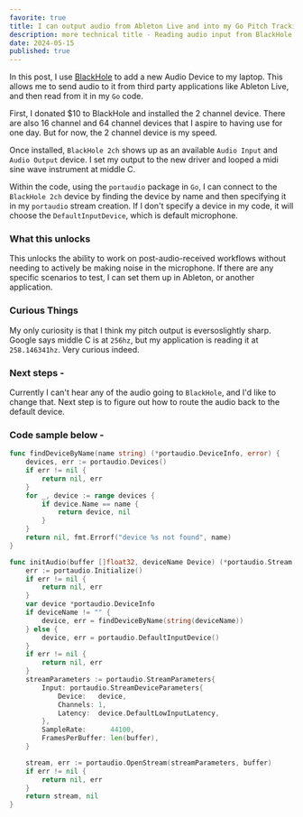 ```yaml
---
favorite: true
title: I can output audio from Ableton Live and into my Go Pitch Tracking application
description: more technical title - Reading audio input from BlackHole port device
date: 2024-05-15
published: true
---
```

In this post, I use [BlackHole](https://existential.audio/blackhole/) to add a new Audio Device to my laptop. This allows me to send audio to it from third party applications like Ableton Live, and then read from it in my `Go` code. 

First, I donated $10 to BlackHole and installed the 2 channel device. There are also 16 channel and 64 channel devices that I aspire to having use for one day. But for now, the 2 channel device is my speed. 

Once installed, `BlackHole 2ch` shows up as an available `Audio Input` and `Audio Output` device. I set my output to the new driver and looped a midi sine wave instrument at middle C. 

Within the code, using the `portaudio` package in `Go`, I can connect to the `BlackHole 2ch` device by finding the device by name and then specifying it in my `portaudio` stream creation.  If I don't specify a device in my code, it will choose the `DefaultInputDevice`, which is default microphone. 

### What this unlocks 
This unlocks the ability to work on post-audio-received workflows without needing to actively be making noise in the microphone. 
If there are any specific scenarios to test, I can set them up in Ableton, or another application. 

### Curious Things 
My only curiosity is that I think my pitch output is eversoslightly sharp. Google says middle C is at `256hz`, but my application is reading it at `258.146341hz`. Very curious indeed. 

### Next steps - 
Currently I can't hear any of the audio going to `BlackHole`, and I'd like to change that. Next step is to figure out how to route the audio back to the default device. 

### Code sample below - 

```go
func findDeviceByName(name string) (*portaudio.DeviceInfo, error) {
	devices, err := portaudio.Devices()
	if err != nil {
		return nil, err
	}
	for _, device := range devices {
		if device.Name == name {
			return device, nil
		}
	}
	return nil, fmt.Errorf("device %s not found", name)
}
```

```go
func initAudio(buffer []float32, deviceName Device) (*portaudio.Stream, error) {
	err := portaudio.Initialize()
	if err != nil {
		return nil, err
	}
	var device *portaudio.DeviceInfo
	if deviceName != "" {
		device, err = findDeviceByName(string(deviceName))
	} else {
		device, err = portaudio.DefaultInputDevice()
	}
	if err != nil {
		return nil, err
	}
	streamParameters := portaudio.StreamParameters{
		Input: portaudio.StreamDeviceParameters{
			Device:   device,
			Channels: 1,
			Latency:  device.DefaultLowInputLatency,
		},
		SampleRate:      44100,
		FramesPerBuffer: len(buffer),
	}

	stream, err := portaudio.OpenStream(streamParameters, buffer)
	if err != nil {
		return nil, err
	}
	return stream, nil
}
```

